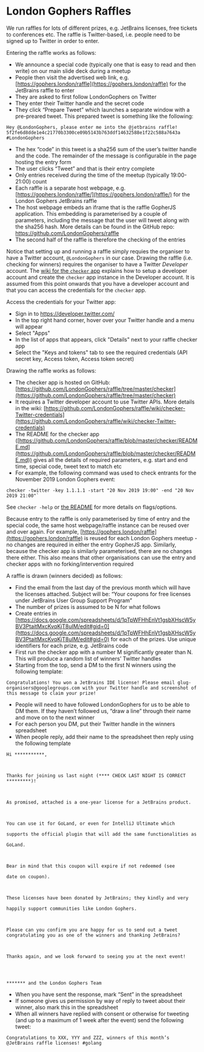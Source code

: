 # London Gophers Raffles

We run raffles for lots of different prizes, e.g. JetBrains licenses, free tickets to conferences etc.  The raffle is
Twitter-based, i.e. people need to be signed up to Twitter in order to enter.

Entering the raffle works as follows:

- We announce a special code (typically one that is easy to read and then write) on our main slide deck during a meetup
- People then visit the advertised web link, e.g. [https://gophers.london/raffle](https://gophers.london/raffle) for the JetBrains raffle to enter
- They are asked to first follow LondonGophers on Twitter
- They enter their Twitter handle and the secret code
- They click “Prepare Tweet” which launches a separate window with a pre-preared tweet. This prepared tweet is something like the following:

```
Hey @LondonGophers, please enter me into the @jetbrains raffle! 5f2fe6d8dde1e4c21770b3300ce09b5143b763ddf14632588e1f22c588a7643a #LondonGophers
```

- The hex “code” in this tweet is a sha256 sum of the user’s twitter handle and the code. The remainder of the message is configurable in the page hosting the entry form
- The user clicks “Tweet” and that is their entry complete
- Only entries received during the time of the meetup (typically 19:00-21:00) count
- Each raffle is a separate host webpage, e.g. [https://gophers.london/raffle/](https://gophers.london/raffle/) for the London Gophers JetBrains raffle
- The host webpage embeds an iframe that is the raffle GopherJS application. This embedding is parameterised by a couple of parameters, including the message that the user will tweet along with the sha256 hash. More details can be found in the GitHub repo: https://github.com/LondonGophers/raffle
- The second half of the raffle is therefore the checking of the entries

Notice that setting up and running a raffle simply requies the organiser to have a Twitter account, `@LondonGophers` in
our case. Drawing the raffle (i.e. checking for winners) requires the organiser to have a Twitter _Developer_ account.
The [wiki for the `checker` app](https://github.com/LondonGophers/raffle/wiki/checker-Twitter-credentials) explains how
to setup a developer account and create the `checker` app instance in the Developer account. It is assumed from this
point onwards that you have a developer account and that you can access the credentials for the `checker` app.

Access the credentials for your Twitter app:

- Sign in to https://developer.twitter.com/
- In the top right hand corner, hover over your Twitter handle and a menu will appear
- Select "Apps"
- In the list of apps that appears, click "Details" next to your raffle checker app
- Select the "Keys and tokens" tab to see the required credentials (API secret key, Access token, Access token secret)

Drawing the raffle works as follows:

- The checker app is hosted on GitHub: [https://github.com/LondonGophers/raffle/tree/master/checker](https://github.com/LondonGophers/raffle/tree/master/checker)
- It requires a Twitter developer account to use Twitter APIs. More details in the wiki: [https://github.com/LondonGophers/raffle/wiki/checker-Twitter-credentials](https://github.com/LondonGophers/raffle/wiki/checker-Twitter-credentials)
- The README for the checker app ([https://github.com/LondonGophers/raffle/blob/master/checker/README.md](https://github.com/LondonGophers/raffle/blob/master/checker/README.md)) gives all the details of required parameters, e.g. start and end time, special code, tweet text to match etc
- For example, the following command was used to check entrants for the November 2019 London Gophers event:

```
checker -twitter -key 1.1.1.1 -start "20 Nov 2019 19:00" -end "20 Nov 2019 21:00"`
```

See `checker -help` or [the README](https://github.com/LondonGophers/raffle/blob/master/checker/README.md) for more
details on flags/options.

Because entry to the raffle is only parameterised by time of entry and the special code, the same host webpage/raffle instance can be reused over and over again. For example, [https://gophers.london/raffle](https://gophers.london/raffle) is reused for each London Gophers meetup - no changes are required in either the entry GopherJS app. Similarly, because the checker app is similarly parameterised, there are no changes there either. This also means that other organisations can use the entry and checker apps with no forking/intervention required

A raffle is drawn (winners decided) as follows:

- Find the email from the last day of the previous month which will have the licenses attached. Subject will be: “Your coupons for free licenses under JetBrains User Group Support Program”
- The number of prizes is assumed to be N for what follows
- Create entries in [https://docs.google.com/spreadsheets/d/1pTpWFHhEnVt1gsbXHscW5yBV3PtaitMxcKvqKjT8uIM/edit#gid=0](https://docs.google.com/spreadsheets/d/1pTpWFHhEnVt1gsbXHscW5yBV3PtaitMxcKvqKjT8uIM/edit#gid=0) for each of the prizes. Use unique identifiers for each prize, e.g. JetBrains code
- First run the checker app with a number M significantly greater than N. This will produce a random list of winners’ Twitter handles
- Starting from the top, send a DM to the first N winners using the following template:

```
Congratulations! You won a JetBrains IDE license! Please email glug-organisers@googlegroups.com with your Twitter handle and screenshot of this message to claim your prize!
```

- People will need to have followed LondonGophers for us to be able to DM them. If they haven’t followed us, “draw a line” through their name and move on to the next winner
- For each person you DM, put their Twitter handle in the winners spreadsheet
- When people reply, add their name to the spreadsheet then reply using the following template


```
Hi ***********,



Thanks for joining us last night (**** CHECK LAST NIGHT IS CORRECT *********)!



As promised, attached is a one-year license for a JetBrains product.



You can use it for GoLand, or even for IntelliJ Ultimate which

supports the official plugin that will add the same functionalities as

GoLand.



Bear in mind that this coupon will expire if not redeemed (see

date on coupon).



These licenses have been donated by JetBrains; they kindly and very

happily support communities like London Gophers.



Please can you confirm you are happy for us to send out a tweet congratulating you as one of the winners and thanking JetBrains?



Thanks again, and we look forward to seeing you at the next event!




******* and the London Gophers Team
```

- When you have sent the response, mark “Sent” in the spreadsheet
- If someone gives us permission by way of reply to tweet about their winner, also mark this in the spreadsheet
- When all winners have replied with consent or otherwise for tweeting (and up to a maximum of 1 week after the event) send the following tweet:

```
Congratulations to XXX, YYY and ZZZ, winners of this month’s @JetBrains raffle licenses! #golang
```
